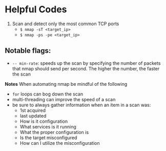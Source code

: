 # Helpful Codes

1) Scan and detect only the most common TCP ports
    - `$ nmap -sT <target_ip>`
    - `$ nmap -ps -pe <target_ip>`

## Notable flags:
- `-- min-rate`: speeds up the scan by specifying the number of packets that nmap should send per second. The higher the number, the faster the scan

**Notes**
When automating nmap be mindful of the following
- `for` loops can bog down the scan
- multi-threading can improve the speed of a scan
- be sure to always gather information when an item in a scan was:
    - 1st acquired
    - last updated
    - How is it configuration
    - What services is it running
    - What the proper configuration is
    - Is the target misconfigured
    - How can I utilize the misconfiguration